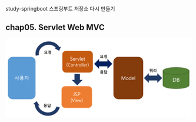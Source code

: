 study-springboot
스프링부트 저장소 다시 만들기

## chap05. Servlet Web MVC

<img src="https://raw.githubusercontent.com/hugoMGSung/study-springboot/main/images/sb0014.png" width="700">



